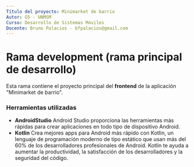 ```yaml
---
Título del proyecto: Minimarket de barrio
Autor: G5 - UNMSM
Curso: Desarrollo de Sistemas Móviles
Docente: Bruno Palacios - bfpalacios@gmail.com
---
```


Rama development (rama principal de desarrollo)
===============================================
Esta rama contiene el proyecto principal del **frontend** de la aplicación "Minimarket de barrio".

### Herramientas utilizadas

*   **AndroidStudio** Android Studio proporciona las herramientas más rápidas para crear aplicaciones en todo tipo de dispositivo Android.
*   **Kotlin** Crea mejores apps para Android más rápido con Kotlin, un lenguaje de programación moderno de tipo estático que usan más del 60% de los desarrolladores profesionales de Android. Kotlin te ayuda a aumentar la productividad, la satisfacción de los desarrolladores y la seguridad del código.
